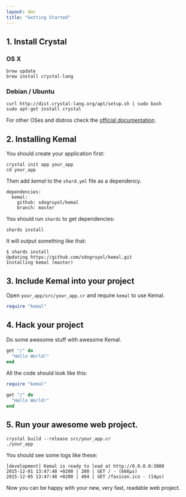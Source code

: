 ```yaml
---
layout: doc
title: "Getting Started"
---
```


## 1. Install Crystal

### OS X

```
brew update
brew install crystal-lang
```

### Debian / Ubuntu

```
curl http://dist.crystal-lang.org/apt/setup.sh | sudo bash
sudo apt-get install crystal
```

For other OSes and distros check the [official documentation](http://crystal-lang.org/docs/installation/on_debian_and_ubuntu.html).

## 2. Installing Kemal

You should create your application first:

```
crystal init app your_app
cd your_app
```

Then add *kemal* to the `shard.yml` file as a dependency.

```
dependencies:
  kemal:
    github: sdogruyol/kemal
    branch: master
```

You should run `shards` to get dependencies:

```
shards install
```

It will output something like that:

```
$ shards install
Updating https://github.com/sdogruyol/kemal.git
Installing kemal (master)
```

## 3. Include Kemal into your project

Open `your_app/src/your_app.cr` and require `kemal` to use Kemal.

```ruby
require "kemal"
```

## 4. Hack your project

Do some awesome stuff with awesome Kemal.

```ruby
get "/" do
  "Hello World!"
end
```

All the code should look like this:

```ruby
require "kemal"

get "/" do
  "Hello World!"
end
```

## 5. Run your awesome web project.

```
crystal build --release src/your_app.cr
./your_app
```

You should see some logs like these:

```
[development] Kemal is ready to lead at http://0.0.0.0:3000
2015-12-01 13:47:48 +0200 | 200 | GET / - (666µs)
2015-12-05 13:47:48 +0200 | 404 | GET /favicon.ico - (14µs)
```

Now you can be happy with your new, very fast, readable web project.
